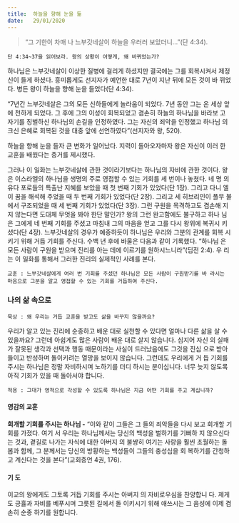 ```yaml
---
title:  하늘을 향해 눈을 듦
date:   29/01/2020
---
```


> <p></p>
> “그 기한이 차매 나 느부갓네살이 하늘을 우러러 보았더니…”(단 4:34).

`단 4:34~37을 읽어보라. 왕의 상황이 어떻게, 왜 바뀌었는가?`

하나님은 느부갓네살이 이상한 질병에 걸리게 하셨지만 결국에는 그를 회복시켜서
제정신이 들게 하셨다. 흥미롭게도 선지자가 예언한 대로 7년이 지난 뒤에 모든 것이 바
뀌었다. 병든 왕이 하늘을 향해 눈을 들었다(단 4:34).

“7년간 느부갓네살은 그의 모든 신하들에게 놀라움이 되었다. 7년 동안 그는 온 세상
앞에 천하게 되었다. 그 후에 그의 이성이 회복되었고 겸손히 하늘의 하나님을 바라보
고 자기를 징벌하신 하나님의 손길을 인정하였다. 그는 자신의 죄악을 인정했고 하나님
의 크신 은혜로 회복된 것을 대중 앞에 선언하였다”(선지자와 왕, 520).

하늘을 향해 눈을 들자 큰 변화가 일어났다. 지력이 돌아오자마자 왕은 자신이 이러
한 교훈을 배웠다는 증거를 제시했다.

그러나 이 일화는 느부갓네살에 관한 것이라기보다는 하나님의 자비에 관한 것이다.
왕은 이스라엘의 하나님을 생명의 주로 영접할 수 있는 기회를 세 번이나 놓쳤다. 네 명
의 유다 포로들의 특출난 지혜를 보았을 때 첫 번째 기회가 있었다(단 1장). 그리고 다니
엘이 꿈을 해석해 주었을 때 두 번째 기회가 있었다(단 2장). 그리고 세 히브리인이 풀무
불에서 구조되었을 때 세 번째 기회가 있었다(단 3장). 그런 구원을 목격하고도 겸손해
지지 않는다면 도대체 무엇을 봐야 한단 말인가? 왕의 그런 완고함에도 불구하고 하나
님은 그에게 네 번째 기회를 주셨고 마침내 그의 마음을 얻고 그를 다시 왕위에 복귀시
키셨다(단 4장). 느부갓네살의 경우가 예증하듯이 하나님은 우리와 그분의 관계를 회복
시키기 위해 거듭 기회를 주신다. 수백 년 후에 바울은 다음과 같이 기록했다. “하나님
은 모든 사람이 구원을 받으며 진리를 아는 데에 이르기를 원하시느니라”(딤전 2:4). 우
리는 이 일화를 통해서 그러한 진리의 실제적인 사례를 본다.

`교훈 : 느부갓네살에게 여러 번 기회를 주셨던 하나님은 모든 사람이 구원받기를 바
라시는 마음으로 그분을 알고 영접할 수 있는 기회를 거듭하여 주신다.`

### 나의 삶 속으로

`묵상 : 왜 우리는 거듭 교훈을 받고도 삶을 바꾸지 않을까요?`

우리가 알고 있는 진리에 순종하고 배운 대로 실천할 수 있다면 얼마나 다른 삶을
살 수 있을까요? 그런데 아쉽게도 많은 사람이 배운 대로 살지 않습니다. 심지어 자신
의 실패가 잘못된 생각과 선택과 행동 때문이라는 사실이 드러났음에도 그것을 진심
으로 받아들이고 반성하며 돌이키려는 열망을 보이지 않습니다. 그런데도 우리에게 거
듭 기회를 주시는 하나님은 정말 자비하시며 노하기를 더디 하시는 분이십니다. 너무
늦지 않도록 아직 기회가 있을 때 돌아서야 합니다.

`적용 : 그대가 영적으로 각성할 수 있도록 하나님은 지금 어떤 기회를 주고 계십니까?`

#### 영감의 교훈

**회개할 기회를 주시는 하나님 -** “이와 같이 그들은 그
들의 죄악들을 다시 보고 회개할 기회를 가졌다. 여기
서 우리는 하나님께서는 당신의 백성을 벌하기를 기뻐하
지 않으신다는 것과, 곁길로 나가는 자식에 대한 아버지
의 불쌍히 여기는 사랑을 훨씬 초월하는 돌봄과 함께, 그
분께서는 당신의 방황하는 백성들이 그들의 충성심을 회
복하기를 간청하고 계신다는 것을 본다”(교회증언 4권,
176).

#### 기 도

이교의 왕에게도 그토록
거듭 기회를 주시는 아버지
의 자비로우심을 찬양합니
다. 제게도 긍휼과 자비를
베푸시며 그릇된 길에서 돌
이키시기 위해 애쓰시는 그
음성에 이제 겸손히 순종
하기를 원합니다.